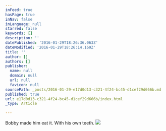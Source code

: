 ```yaml
---
inFeed: true
hasPage: true
inNav: false
inLanguage: null
starred: false
keywords: []
description: ''
datePublished: '2016-01-29T18:26:36.063Z'
dateModified: '2016-01-29T18:26:14.169Z'
title: ''
author: []
authors: []
publisher:
  name: null
  domain: null
  url: null
  favicon: null
sourcePath: _posts/2016-01-29-e17d0d13-c321-4f24-bc45-d1cef29d666b.md
published: true
url: e17d0d13-c321-4f24-bc45-d1cef29d666b/index.html
_type: Article

---
```

Bobby made him eat it. With his own teeth.
![](https://the-grid-user-content.s3-us-west-2.amazonaws.com/c31ce43e-fa46-42e6-8d75-5022eeb7ac7e.png)